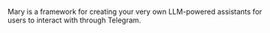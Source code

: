 Mary is a framework for creating your very own LLM-powered assistants for users to interact with through Telegram.

